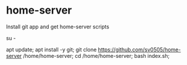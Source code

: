 # home-server
Install git app and get home-server scripts

su -

apt update;
apt install -y git;
git clone https://github.com/sv0505/home-server /home/home-server;
cd /home/home-server;
bash index.sh;
